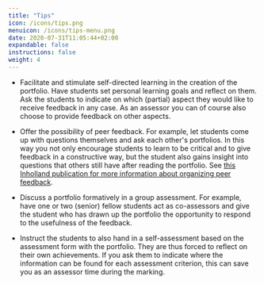 ```yaml
---
title: "Tips"
icon: /icons/tips.png
menuicon: /icons/tips-menu.png
date: 2020-07-31T11:05:44+02:00
expandable: false
instructions: false
weight: 4
---
```


* Facilitate and stimulate self-directed learning in the creation of the portfolio. Have students set personal learning goals and reflect on them. Ask the students to indicate on which (partial) aspect they would like to receive feedback in any case. As an assessor you can of course also choose to provide feedback on other aspects.

* Offer the possibility of peer feedback. For example, let students come up with questions themselves and ask each other's portfolios. In this way you not only encourage students to learn to be critical and to give feedback in a constructive way, but the student also gains insight into questions that others still have after reading the portfolio. See [this Inholland publication for more information about organizing peer feedback](https://www.inholland.nl/media/18717/inh_factsheet-peerreview_a4-nl-digitaal.pdf).

* Discuss a portfolio formatively in a group assessment. For example, have one or two (senior) fellow students act as co-assessors and give the student who has drawn up the portfolio the opportunity to respond to the usefulness of the feedback.

* Instruct the students to also hand in a self-assessment based on the assessment form with the portfolio. They are thus forced to reflect on their own achievements. If you ask them to indicate where the information can be found for each assessment criterion, this can save you as an assessor time during the marking.